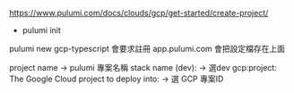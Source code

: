 
https://www.pulumi.com/docs/clouds/gcp/get-started/create-project/

* pulumi init

pulumi new gcp-typescript
會要求註冊 app.pulumi.com 會把設定檔存在上面

project name        -> pulumi 專案名稱
stack name (dev):   -> 選dev
gcp:project: The Google Cloud project to deploy into:   -> 選 GCP 專案ID


